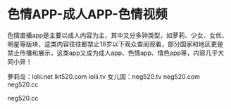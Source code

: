 # 色情APP-成人APP-色情视频
色情直播app是主要以成人内容为主，其中又分多钟类型，如萝莉、少女、女优、明星等版块，这类内容往往都禁止18岁以下观众查阅观看，部分国家和地区更是禁止传播和展示，这类app又成为成人app、色情app、情色app等，内容几乎大同小异！

萝莉岛：lolii.net  lkt520.com  lolii.tv
女儿国：neg520.tv  neg520.com  neg520.cc

<a>neg520.cc</a>

